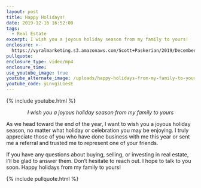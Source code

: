 ```yaml
---
layout: post
title: Happy Holidays!
date: 2019-12-16 16:52:00
tags:
  - Real Estate
excerpt: I wish you a joyous holiday season from my family to yours!
enclosure: >-
  https://vyralmarketing.s3.amazonaws.com/Scott+Paskerian/2019/December/Happy+Holidays!.mp4
pullquote:
enclosure_type: video/mp4
enclosure_time:
use_youtube_image: true
youtube_alternate_image: /uploads/happy-holidays-from-my-family-to-yours-youtube-2.jpg
youtube_code: yLnvgiLGesE
---
```


{% include youtube.html %}
<p style="text-align: center;"><em>I wish you a joyous holiday season from my family to yours</em></p>


As we head toward the end of the year, I want to wish you a joyous holiday season, no matter what holiday or celebration you may be enjoying. I truly appreciate those of you who have done business with me this year or sent me a referral and trusted me to represent one of your friends.

If you have any questions about buying, selling, or investing in real estate, I’ll be glad to answer them. Don’t hesitate to reach out. I hope to talk to you soon. Happy holidays from my family to yours\!

{% include pullquote.html %}